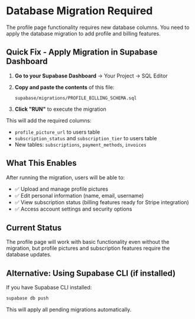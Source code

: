 # Database Migration Required

The profile page functionality requires new database columns. You need to apply the database migration to add profile and billing features.

## Quick Fix - Apply Migration in Supabase Dashboard

1. **Go to your Supabase Dashboard** → Your Project → SQL Editor

2. **Copy and paste the contents** of this file:
   ```
   supabase/migrations/PROFILE_BILLING_SCHEMA.sql
   ```

3. **Click "RUN"** to execute the migration

This will add the required columns:
- `profile_picture_url` to users table  
- `subscription_status` and `subscription_tier` to users table
- New tables: `subscriptions`, `payment_methods`, `invoices`

## What This Enables

After running the migration, users will be able to:
- ✅ Upload and manage profile pictures
- ✅ Edit personal information (name, email, username)
- ✅ View subscription status (billing features ready for Stripe integration)
- ✅ Access account settings and security options

## Current Status

The profile page will work with basic functionality even without the migration, but profile pictures and subscription features require the database updates.

## Alternative: Using Supabase CLI (if installed)

If you have Supabase CLI installed:
```bash
supabase db push
```

This will apply all pending migrations automatically.